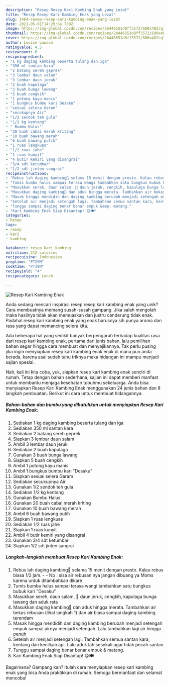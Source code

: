 ```yaml
---
description: "Resep Resep Kari Kambing Enak yang Lezat"
title: "Resep Resep Kari Kambing Enak yang Lezat"
slug: 1464-resep-resep-kari-kambing-enak-yang-lezat
date: 2021-05-01T14:29:54.730Z
image: https://img-global.cpcdn.com/recipes/2b446551d8ff3572/680x482cq70/resep-kari-kambing-enak-foto-resep-utama.jpg
thumbnail: https://img-global.cpcdn.com/recipes/2b446551d8ff3572/680x482cq70/resep-kari-kambing-enak-foto-resep-utama.jpg
cover: https://img-global.cpcdn.com/recipes/2b446551d8ff3572/680x482cq70/resep-kari-kambing-enak-foto-resep-utama.jpg
author: Louise Lawson
ratingvalue: 4.5
reviewcount: 6
recipeingredient:
- "1 kg daging kambing beserta tulang dan iga"
- "350 ml santan kara"
- "2 batang sereh geprek"
- "3 lembar daun salam"
- "3 lembar daun jeruk"
- "2 buah kapulaga"
- "3 buah bunga lawang"
- "5 buah cengkih"
- "1 potong kayu manis"
- "1 bungkus bumbu kari Desaku"
- "sesuai selera Garam"
- "secukupnya Air"
- "1/2 sendok teh gula"
- "1/2 kg kentang"
- " Bumbu Halus"
- "20 buah cabai merah kriting"
- "10 buah bawang merah"
- "6 buah bawang putih"
- "1 ruas lengkuas"
- "1/2 ruas jahe"
- "1 ruas kunyit"
- "4 butir kemiri yang disangrai"
- "3/4 sdt ketumbar"
- "1/2 sdt jinten sangrai"
recipeinstructions:
- "Rebus lah daging kambing🐐 selama 15 menit dengan presto. Kalau rebus biasa 1/2 jam.   Nb : sisa air rebusan nya jangan dibuang ya Moms karena untuk ditambahkan dikare"
- "Tumis bumbu halus sampai terasa wangi tambahkan satu bungkus bubuk kari &#34;Desaku&#34;"
- "Masukkan sereh, daun salam, 🍃 daun jeruk, cengkih, kapulaga bunga lawang dan aduk rata"
- "Masukkan daging kambing🐐 dan aduk hingga merata. Tambahkan air bekas rebusan (lihat langkah 1) dan air biasa sampai daging kambing terendam"
- "Masak hingga mendidih dan daging kambing berubah menjadi setengah empuk sampai airnya menjadi setengah. Lalu tambahkan lagi air hingga penuh"
- "Setelah air menjadi setengah lagi. Tambahkan semua santan kara, kentang dan kecilkan api. Lalu aduk lah sesekali agar tidak pecah santan"
- "Tunggu sampai daging benar benar empuk &amp; matang."
- "Kari Kambing Enak Siap Disantap! 😋🍽"
categories:
- Resep
tags:
- resep
- kari
- kambing

katakunci: resep kari kambing 
nutrition: 212 calories
recipecuisine: Indonesian
preptime: "PT29M"
cooktime: "PT39M"
recipeyield: "4"
recipecategory: Lunch

---
```



![Resep Kari Kambing Enak](https://img-global.cpcdn.com/recipes/2b446551d8ff3572/680x482cq70/resep-kari-kambing-enak-foto-resep-utama.jpg)

Anda sedang mencari inspirasi resep resep kari kambing enak yang unik? Cara membuatnya memang susah-susah gampang. Jika salah mengolah maka hasilnya tidak akan memuaskan dan justru cenderung tidak enak. Padahal resep kari kambing enak yang enak harusnya sih punya aroma dan rasa yang dapat memancing selera kita.



Ada beberapa hal yang sedikit banyak berpengaruh terhadap kualitas rasa dari resep kari kambing enak, pertama dari jenis bahan, lalu pemilihan bahan segar hingga cara membuat dan menyajikannya. Tak perlu pusing jika ingin menyiapkan resep kari kambing enak enak di mana pun anda berada, karena asal sudah tahu triknya maka hidangan ini mampu menjadi sajian spesial.


Nah, kali ini kita coba, yuk, siapkan resep kari kambing enak sendiri di rumah. Tetap dengan bahan sederhana, sajian ini dapat memberi manfaat untuk membantu menjaga kesehatan tubuhmu sekeluarga. Anda bisa menyiapkan Resep Kari Kambing Enak menggunakan 24 jenis bahan dan 8 langkah pembuatan. Berikut ini cara untuk membuat hidangannya.

<!--inarticleads1-->

##### Bahan-bahan dan bumbu yang dibutuhkan untuk menyiapkan Resep Kari Kambing Enak:

1. Sediakan 1 kg daging kambing beserta tulang dan iga
1. Sediakan 350 ml santan kara
1. Sediakan 2 batang sereh geprek
1. Siapkan 3 lembar daun salam
1. Ambil 3 lembar daun jeruk
1. Sediakan 2 buah kapulaga
1. Gunakan 3 buah bunga lawang
1. Siapkan 5 buah cengkih
1. Ambil 1 potong kayu manis
1. Ambil 1 bungkus bumbu kari &#34;Desaku&#34;
1. Siapkan sesuai selera Garam
1. Sediakan secukupnya Air
1. Gunakan 1/2 sendok teh gula
1. Sediakan 1/2 kg kentang
1. Gunakan  Bumbu Halus
1. Gunakan 20 buah cabai merah kriting
1. Gunakan 10 buah bawang merah
1. Ambil 6 buah bawang putih
1. Siapkan 1 ruas lengkuas
1. Sediakan 1/2 ruas jahe
1. Siapkan 1 ruas kunyit
1. Ambil 4 butir kemiri yang disangrai
1. Gunakan 3/4 sdt ketumbar
1. Siapkan 1/2 sdt jinten sangrai




<!--inarticleads2-->

##### Langkah-langkah membuat Resep Kari Kambing Enak:

1. Rebus lah daging kambing🐐 selama 15 menit dengan presto. Kalau rebus biasa 1/2 jam.  -  - Nb : sisa air rebusan nya jangan dibuang ya Moms karena untuk ditambahkan dikare
1. Tumis bumbu halus sampai terasa wangi tambahkan satu bungkus bubuk kari &#34;Desaku&#34;
1. Masukkan sereh, daun salam, 🍃 daun jeruk, cengkih, kapulaga bunga lawang dan aduk rata
1. Masukkan daging kambing🐐 dan aduk hingga merata. Tambahkan air bekas rebusan (lihat langkah 1) dan air biasa sampai daging kambing terendam
1. Masak hingga mendidih dan daging kambing berubah menjadi setengah empuk sampai airnya menjadi setengah. Lalu tambahkan lagi air hingga penuh
1. Setelah air menjadi setengah lagi. Tambahkan semua santan kara, kentang dan kecilkan api. Lalu aduk lah sesekali agar tidak pecah santan
1. Tunggu sampai daging benar benar empuk &amp; matang.
1. Kari Kambing Enak Siap Disantap! 😋🍽




Bagaimana? Gampang kan? Itulah cara menyiapkan resep kari kambing enak yang bisa Anda praktikkan di rumah. Semoga bermanfaat dan selamat mencoba!
